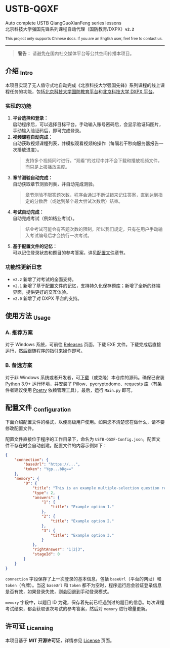 USTB-QGXF
==========
Auto complete USTB QiangGuoXianFeng series lessons  
北京科技大学强国先锋系列课程自动代理（国防教育/DXPX）**` v2.2 `**

<sup> This project only supports Chinese docs. If you are an English user, feel free to contact us. </sup>

-----

> **警告：** 请避免在国内社交媒体平台等公共空间传播本项目。


## 介绍 <sub>Intro</sub>

本项目实现了无人值守式地自动完成《北京科技大学强国先锋》系列课程的线上课程任务的功能，包括[北京科技大学国防教育平台](https://gfjy.ustb.edu.cn)和[北京科技大学 DXPX 平台](https://dxpx.ustb.edu.cn)。

### 实现的功能

1. **平台选择和登录：**  
   启动程序后，可以选择目标平台。手动输入账号密码后，会显示验证码图片，手动输入验证码后，即可完成登录。
2. **视频课程自动完成：**  
   自动获取视频课程列表，并模拟观看视频的操作（每隔若干秒向服务器报告一次播放进度）。
   > 支持多个视频同时进行。“观看”的过程中并不会下载和播放视频文件，而只是上报播放进度。
3. **章节测验自动完成：**  
   自动获取章节测验列表，并自动完成测验。
   > 章节测验不限答题次数，程序会通过不断试错来记住答案，直到达到指定的分数后（或达到某个最大尝试次数后）结束。
4. **考试自动完成：**  
   自动完成考试（例如结业考试）。
   > 结业考试可能会有答题次数的限制，所以我们规定，只有在用户手动输入考试编号后才会执行一次考试。
5. **基于配置文件的记忆：**  
   可以记住登录状态和题目的参考答案，详见[配置文件](#配置文件-configuration)章节。

### 功能性更新日志

- `v2.2` 新增了对考试的全面支持。
- `v2.1` 新增了基于配置文件的记忆，支持持久化保存题库；新增了全新的终端界面，提供更好的交互体验。
- `v2.0` 新增了对 DXPX 平台的支持。

## 使用方法 <sub>Usage</sub>

### A. 推荐方案

对于 Windows 系统，可前往 [Releases](https://github.com/isHarryh/USTB-QGXF/releases) 页面，下载 EXE 文件。下载完成后直接运行，然后跟随程序的指引来操作即可。

### B. 备选方案

对于非 Windows 系统或者开发者，可[下载](https://github.com/isHarryh/USTB-QGXF/archive/refs/heads/main.zip)（或克隆）本仓库的源码。确保已安装 [Python](https://www.python.org) 3.9+ 运行环境，并安装了 Pillow、pycryptodome、requests 库（有条件者建议使用 [Poetry](https://python-poetry.org) 依赖管理工具）。最后，运行 `Main.py` 即可。

## 配置文件 <sub>Configuration</sub>

下面介绍配置文件的格式，以便高级用户使用。如果您不清楚您在做什么，请不要修改配置文件。

配置文件直接位于程序的工作目录下，命名为 `USTB-QGXF-Config.json`。配置文件不存在时会自动创建。配置文件的内容示例如下：

```json
{
    "connection": {
        "baseUrl": "https://...",
        "token": "Ygp...bDg=="
    },
    "memory": {
        "0": {
            "title": "This is an example multiple-selection question record.",
            "type": 2,
            "answers": {
                "1": {
                    "title": "Example option 1."
                },
                "2": {
                    "title": "Example option 2."
                },
                "3": {
                    "title": "Example option 3."
                }
            },
            "rightAnswer": "1|2|3",
            "stageId": 0
        }
    }
}
```

`connection` 字段保存了上一次登录的基本信息，包括 `baseUrl`（平台的网址）和 `token`（令牌）。当这 `baseUrl` 和 `token` 都不为空时，程序运行后会验证登录信息是否有效，如果登录失效，则会回退到手动登录模式。

`memory` 字段中，以题目 ID 为键，保存着先前已经遇到过的题目的信息。每次课程考试结束，都会获取该次考试的参考答案，然后对 `memory` 进行增量更新。

## 许可证 <sub>Licensing</sub>

本项目基于 **MIT 开源许可证**，详情参见 [License](https://github.com/isHarryh/USTB-QGXF/blob/main/LICENSE) 页面。
